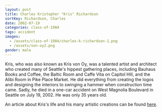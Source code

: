 ```yaml
---
layout: post
title: Charles Kristopher "Kris" Richardson
sortKey: Richardson, Charles
date: 2002-07-19
categories: class-of-1984
tags: accident
images:
  - /assets/class-of-1984/charles-k-richardson-1.png
  - /assets/von-oy2.png
gender: male
---
```

Kris, who was also known as Kris von Oy, was a talented artist and architect who created many of Seattle's hippest gathering places, including Bauhaus Books and Coffee, the Baltic Room and Caffe Vita on Capitol Hill, and the Alibi Room in Pike Place Market. He did everything from creating the logos and designing the interiors to swinging a hammer when construction time came. Sadly, he died in a one-car accident on West Magnolia Boulevard in Seattle on July 19, 2002. He was only 35 years old. 

An article about Kris's life and his many artistic creations can be found [here](https://archive.seattletimes.com/archive/?date=20020724&slug=vonoyobit24m).